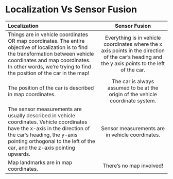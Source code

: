 # Localization Vs Sensor Fusion

| Localization  | Sensor Fusion | 
|:------------- |:-------------:|
| Things are in vehicle coordinates OR map coordinates. The entire objective of localization is to find the transformation between vehicle coordinates and map coordinates. In other words, we’re trying to find the position of the car in the map! | Everything is in vehicle coordinates where the x axis points in the direction of the car’s heading and the y axis points to the left of the car. |
| The position of the car is described in map coordinates. | The car is always assumed to be at the origin of the vehicle coordinate system. |
| The sensor measurements are usually described in vehicle coordinates. Vehicle coordinates have the x-axis in the direction of the car’s heading, the y-axis pointing orthogonal to the left of the car, and the z-axis pointing upwards. | Sensor measurements are in vehicle coordinates. |
| Map landmarks are in map coordinates.  | There’s no map involved! |
